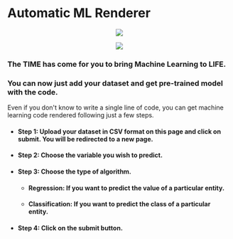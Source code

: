 # Automatic ML Renderer
 
<p align="center"><img src="https://automatic-ml-rendering.herokuapp.com/static/icon.png"></p>

<p align="center">
<img src="https://img.shields.io/badge/Version-v1.0.0.0-brightgreen.svg?style=plastic">
<h3>The TIME has come for you to bring Machine Learning to LIFE.</h3>
<h3>You can now just add your dataset and get pre-trained model with the code.</h3>
Even if you don't know to write a single line of code, you can get machine learning code rendered following just a few steps.
<br>

<ul>
<li> <h4>Step 1: <b>Upload your dataset in CSV format on this page and click on submit. You will be redirected to a new page.</b></h4>
</li>
<li><h4>Step 2:<b> Choose the variable you wish to predict.</b></h4>
</li>
<li><h4>Step 3: <b>Choose the type of algorithm.</b></h4><ul><li><h4> Regression: If you want to predict the value of a particular entity.</h4>
</li>
<li>
<h4> Classification: If you want to predict the class of a particular entity.</h4>
</li>
</ul>
</li>
<li>
<h4>Step 4:
<b>Click on the submit button.</b></h4>
</li></ul>
</p>
</div>
